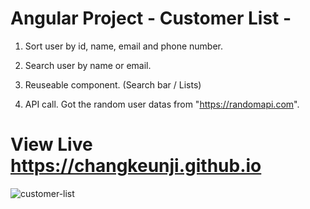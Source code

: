 # Angular Project - Customer List -

1. Sort user by id, name, email and phone number.

2. Search user by name or email.

3. Reuseable component. (Search bar / Lists)

4. API call. Got the random user datas from "https://randomapi.com".

# View Live https://changkeunji.github.io

![customer-list](https://user-images.githubusercontent.com/46767604/67713347-94acd280-f9bd-11e9-8be7-befc32d23d7c.png)






